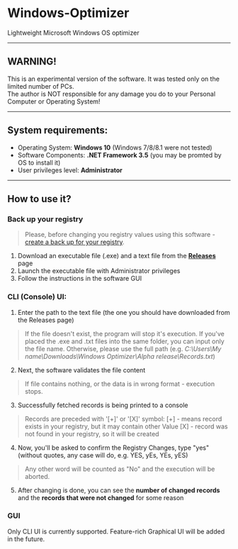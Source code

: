 # Windows-Optimizer
Lightweight Microsoft Windows OS optimizer
__________________________
## WARNING!
This is an experimental version of the software. It was tested only on the limited number of PCs.  
The author is NOT responsible for any damage you do to your Personal Computer or Operating System!
____________________________________
## System requirements:
* Operating System: **Windows 10** (Windows 7/8/8.1 were not tested)
* Software Components: **.NET Framework 3.5** (you may be promted by OS to install it)
* User privileges level: **Administrator**
_______
## How to use it?
### Back up your registry
> Please, before changing you registry values using this software - [create a back up for your registry](https://support.microsoft.com/en-us/help/322756/how-to-back-up-and-restore-the-registry-in-windows).
1. Download an executable file (.exe) and a text file from the **[Releases](https://github.com/EvgenyMosk/Windows-Optimizer/releases)** page
2. Launch the executable file with Administrator privileges
3. Follow the instructions in the software GUI

### CLI (Console) UI:
1. Enter the path to the text file (the one you should have downloaded from the Releases page)
> If the file doesn't exist, the program will stop it's execution.
> If you've placed the .exe and .txt files into the same folder, you can input only the file name.
> Otherwise, please use the full path (e.g. *C:\Users\My name\Downloads\Windows Optimizer\Alpha release\Records.txt*)
2. Next, the software validates the file content
> If file contains nothing, or the data is in wrong format - execution stops.
3. Successfully fetched records is being printed to a console
> Records are preceded with '[+]' or '[X]' symbol:
> [+] - means record exists in your registry, but it may contain other Value
> [X] - record was not found in your registry, so it will be created
4. Now, you'll be asked to confirm the Registry Changes, type "yes" (without quotes, any case will do, e.g. YES, yEs, YEs, yES)
> Any other word will be counted as "No" and the execution will be aborted.
5. After changing is done, you can see the **number of changed records** and the **records that were not changed** for some reason

### GUI
Only CLI UI is currently supported. Feature-rich Graphical UI will be added in the future.
